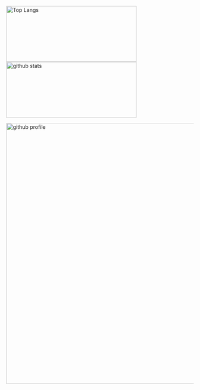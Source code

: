 <p align="left"> 
  <img alt="Top Langs" height="150px" width="350px" src="https://github-readme-stats.vercel.app/api/top-langs/username=shingokumada&layout=compact&count_private=true&show_icons=true&theme=onedark" />
  <img alt="github stats" height="150px" width="350px" src="https://github-readme-stats.vercel.app/api?username=shingo-kumada&count_private=true&show_icons=true&show_icons=true&theme=onedark" />
</p>

<img alt="github profile" width="700px" src="https://github-profile-summary-cards.vercel.app/api/cards/profile-details?username=shingo-kumada&theme=onedark" />



